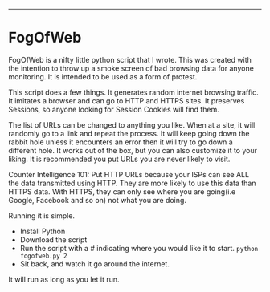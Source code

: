 
------------
# FogOfWeb

FogOfWeb is a nifty little python script that I wrote. This was created with the intention to throw up a smoke screen of bad browsing data for anyone monitoring. It is intended to be used as a form of protest. 

This script does a few things. It generates random internet browsing traffic. It imitates a browser and can go to HTTP and HTTPS sites. It preserves Sessions, so anyone looking for Session Cookies will find them.  

The list of URLs can be changed to anything you like. When at a site, it will randomly go to a link and repeat the process. It will keep going down the rabbit hole unless it encounters an error then it will try to go down a different hole. It works out of the box, but you can also customize it to your liking. It is recommended you put URLs you are never likely to visit.

Counter Intelligence 101: Put HTTP URLs because your ISPs can see ALL the data transmitted using HTTP. They are more likely to use this data than HTTPS data. With HTTPS, they can only see where you are going(i.e Google, Facebook and so on) not what you are doing. 

Running it is simple. 
* Install Python
* Download the script
* Run the script with a # indicating where you would like it to start. ```python fogofweb.py 2```
* Sit back, and watch it go around the internet. 

It will run as long as you let it run. 

